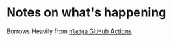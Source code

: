 # Notes on what's happening

Borrows Heavily from [`hledge` GitHub Actions](https://github.com/simonmichael/hledger/blob/master/.github/workflows/binaries-mac-x64.yml) 


